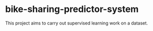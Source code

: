 # bike-sharing-predictor-system
This project aims to carry out supervised learning work on a dataset.
